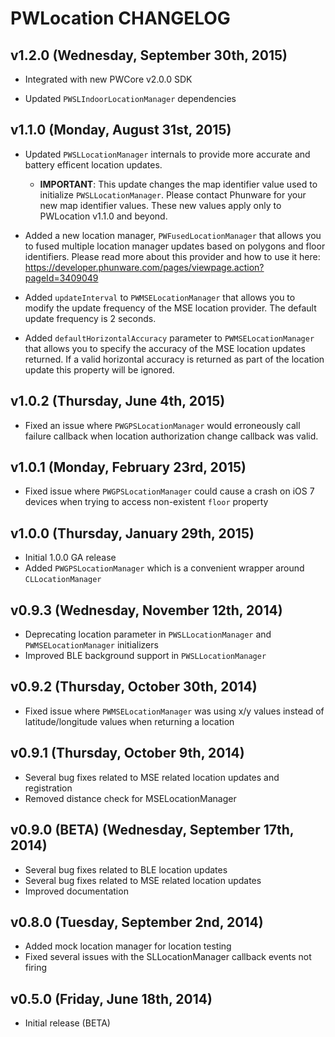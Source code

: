 # PWLocation CHANGELOG

## v1.2.0 (Wednesday, September 30th, 2015)

* Integrated with new PWCore v2.0.0 SDK

* Updated `PWSLIndoorLocationManager` dependencies

## v1.1.0 (Monday, August 31st, 2015)
* Updated `PWSLLocationManager` internals to provide more accurate and battery efficent location updates.
	- **IMPORTANT**: This update changes the map identifier value used to initialize `PWSLLocationManager`. Please contact Phunware for your new map identifier values. These new values apply only to PWLocation v1.1.0 and beyond.

* Added a new location manager, `PWFusedLocationManager` that allows you to fused multiple location manager updates based on polygons and floor identifiers. Please read more about this provider and how to use it here: https://developer.phunware.com/pages/viewpage.action?pageId=3409049

* Added `updateInterval` to `PWMSELocationManager` that allows you to modify the update frequency of the MSE location provider. The default update frequency is 2 seconds.

* Added `defaultHorizontalAccuracy` parameter to `PWMSELocationManager` that allows you to specify the accuracy of the MSE location updates returned. If a valid horizontal accuracy is returned as part of the location update this property will be ignored.


## v1.0.2 (Thursday, June 4th, 2015)
* Fixed an issue where `PWGPSLocationManager` would erroneously call failure callback when location authorization change callback was valid.


## v1.0.1 (Monday, February 23rd, 2015)
* Fixed issue where `PWGPSLocationManager` could cause a crash on iOS 7 devices when trying to access non-existent `floor` property


## v1.0.0 (Thursday, January 29th, 2015)
* Initial 1.0.0 GA release
* Added `PWGPSLocationManager` which is a convenient wrapper around `CLLocationManager`

## v0.9.3 (Wednesday, November 12th, 2014)
 * Deprecating location parameter in `PWSLLocationManager` and `PWMSELocationManager` initializers
 * Improved BLE background support in `PWSLLocationManager`


## v0.9.2 (Thursday, October 30th, 2014)
 * Fixed issue where `PWMSELocationManager` was using x/y values instead of latitude/longitude values when returning a location


## v0.9.1 (Thursday, October 9th, 2014)
 * Several bug fixes related to MSE related location updates and registration
 * Removed distance check for MSELocationManager


## v0.9.0 (BETA) (Wednesday, September 17th, 2014)
 * Several bug fixes related to BLE location updates
 * Several bug fixes related to MSE related location updates
 * Improved documentation


## v0.8.0 (Tuesday, September 2nd, 2014)
 * Added mock location manager for location testing
 * Fixed several issues with the SLLocationManager callback events not firing


## v0.5.0 (Friday, June 18th, 2014)
 * Initial release (BETA)